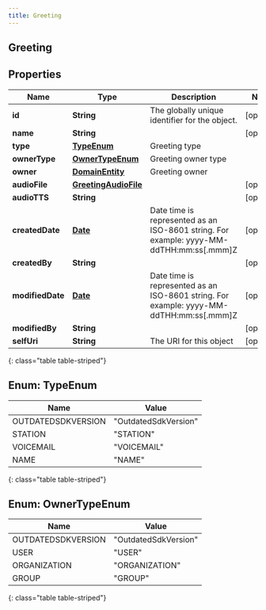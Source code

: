 ```yaml
---
title: Greeting
---
```


## Greeting

## Properties

| Name             | Type                                                               | Description                                                                             | Notes      |
| ---------------- | ------------------------------------------------------------------ | --------------------------------------------------------------------------------------- | ---------- |
| **id**           | <!----><!---->**String**<!---->                                    | The globally unique identifier for the object.                                          | [optional] |
| **name**         | <!----><!---->**String**<!---->                                    |                                                                                         | [optional] |
| **type**         | [**TypeEnum**](#TypeEnum)<!---->                                   | Greeting type                                                                           |            |
| **ownerType**    | [**OwnerTypeEnum**](#OwnerTypeEnum)<!---->                         | Greeting owner type                                                                     |            |
| **owner**        | <!----><!---->[**DomainEntity**](DomainEntity.md)<!---->           | Greeting owner                                                                          |            |
| **audioFile**    | <!----><!---->[**GreetingAudioFile**](GreetingAudioFile.md)<!----> |                                                                                         | [optional] |
| **audioTTS**     | <!----><!---->**String**<!---->                                    |                                                                                         | [optional] |
| **createdDate**  | <!----><!---->[**Date**](Date.md)<!---->                           | Date time is represented as an ISO-8601 string. For example: yyyy-MM-ddTHH:mm:ss[.mmm]Z | [optional] |
| **createdBy**    | <!----><!---->**String**<!---->                                    |                                                                                         | [optional] |
| **modifiedDate** | <!----><!---->[**Date**](Date.md)<!---->                           | Date time is represented as an ISO-8601 string. For example: yyyy-MM-ddTHH:mm:ss[.mmm]Z | [optional] |
| **modifiedBy**   | <!----><!---->**String**<!---->                                    |                                                                                         | [optional] |
| **selfUri**      | <!----><!---->**String**<!---->                                    | The URI for this object                                                                 | [optional] |

{: class="table table-striped"}

<a name="TypeEnum"></a>

## Enum: TypeEnum

| Name               | Value                          |
| ------------------ | ------------------------------ |
| OUTDATEDSDKVERSION | &quot;OutdatedSdkVersion&quot; |
| STATION            | &quot;STATION&quot;            |
| VOICEMAIL          | &quot;VOICEMAIL&quot;          |
| NAME               | &quot;NAME&quot;               |

{: class="table table-striped"}

<a name="OwnerTypeEnum"></a>

## Enum: OwnerTypeEnum

| Name               | Value                          |
| ------------------ | ------------------------------ |
| OUTDATEDSDKVERSION | &quot;OutdatedSdkVersion&quot; |
| USER               | &quot;USER&quot;               |
| ORGANIZATION       | &quot;ORGANIZATION&quot;       |
| GROUP              | &quot;GROUP&quot;              |

{: class="table table-striped"}
